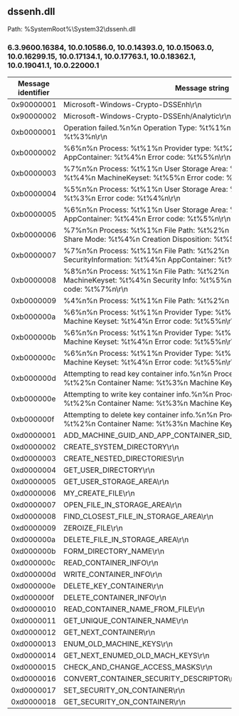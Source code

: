 ## dssenh.dll

Path: %SystemRoot%\System32\dssenh.dll

### 6.3.9600.16384, 10.0.10586.0, 10.0.14393.0, 10.0.15063.0, 10.0.16299.15, 10.0.17134.1, 10.0.17763.1, 10.0.18362.1, 10.0.19041.1, 10.0.22000.1

Message identifier | Message string
--- | ---
0x90000001 | Microsoft-Windows-Crypto-DSSEnh\r\n
0x90000002 | Microsoft-Windows-Crypto-DSSEnh/Analytic\r\n
0xb0000001 | Operation failed.%n%n Operation Type: %t%1%n Process: %t%2%n Error code: %t%3%n\r\n
0xb0000002 | %6%n%n Process: %t%1%n Provider type: %t%2%n MachineKeyset: %t%3%n AppContainer: %t%4%n Error code: %t%5%n\r\n
0xb0000003 | %7%n%n Process: %t%1%n User Storage Area: %t%3%n Container Name: %t%4%n MachineKeyset: %t%5%n Error code: %t%6%n\r\n
0xb0000004 | %5%n%n Process: %t%1%n User Storage Area: %t%2%n New file name: %t%3%n Error code: %t%4%n\r\n
0xb0000005 | %6%n%n Process: %t%1%n User Storage Area: %t%2%n File name: %t%3%n AppContainer: %t%4%n Error code: %t%5%n\r\n
0xb0000006 | %7%n%n Process: %t%1%n File Path: %t%2%n Desired Access: %t%3%n Share Mode: %t%4%n Creation Disposition: %t%5%n Attributes: %t%6%n\r\n
0xb0000007 | %7%n%n Process: %t%1%n File Path: %t%2%n MachineKeyset: %t%3%n SecurityInformation: %t%4%n AppContainer: %t%5%n Error code: %t%6%n\r\n
0xb0000008 | %8%n%n Process: %t%1%n File Path: %t%2%n Provider Type: %t%3%n MachineKeyset: %t%4%n Security Info: %t%5%n AppContainer: %t%6%n Error code: %t%7%n\r\n
0xb0000009 | %4%n%n Process: %t%1%n File Path: %t%2%n Error code: %t%3%n\r\n
0xb000000a | %6%n%n Process: %t%1%n Provider Type: %t%2%n Container Name: %t%3%n Machine Keyset: %t%4%n Error code: %t%5%n\r\n
0xb000000b | %6%n%n Process: %t%1%n Provider Type: %t%2%n Container Name: %t%3%n Machine Keyset: %t%4%n Error code: %t%5%n\r\n
0xb000000c | %6%n%n Process: %t%1%n Provider Type: %t%2%n Container Name: %t%3%n Machine Keyset: %t%4%n Error code: %t%5%n\r\n
0xb000000d | Attempting to read key container info.%n%n Process: %t%1%n Provider Type: %t%2%n Container Name: %t%3%n Machine Keyset: %t%4%n\r\n
0xb000000e | Attempting to write key container info.%n%n Process: %t%1%n Provider Type: %t%2%n Container Name: %t%3%n Machine Keyset: %t%4%n\r\n
0xb000000f | Attempting to delete key container info.%n%n Process: %t%1%n Provider Type: %t%2%n Container Name: %t%3%n Machine Keyset: %t%4%n\r\n
0xd0000001 | ADD_MACHINE_GUID_AND_APP_CONTAINER_SID_HAS_TO_CONTAINER_NAME\r\n
0xd0000002 | CREATE_SYSTEM_DIRECTORY\r\n
0xd0000003 | CREATE_NESTED_DIRECTORIES\r\n
0xd0000004 | GET_USER_DIRECTORY\r\n
0xd0000005 | GET_USER_STORAGE_AREA\r\n
0xd0000006 | MY_CREATE_FILE\r\n
0xd0000007 | OPEN_FILE_IN_STORAGE_AREA\r\n
0xd0000008 | FIND_CLOSEST_FILE_IN_STORAGE_AREA\r\n
0xd0000009 | ZEROIZE_FILE\r\n
0xd000000a | DELETE_FILE_IN_STORAGE_AREA\r\n
0xd000000b | FORM_DIRECTORY_NAME\r\n
0xd000000c | READ_CONTAINER_INFO\r\n
0xd000000d | WRITE_CONTAINER_INFO\r\n
0xd000000e | DELETE_KEY_CONTAINER\r\n
0xd000000f | DELETE_CONTAINER_INFO\r\n
0xd0000010 | READ_CONTAINER_NAME_FROM_FILE\r\n
0xd0000011 | GET_UNIQUE_CONTAINER_NAME\r\n
0xd0000012 | GET_NEXT_CONTAINER\r\n
0xd0000013 | ENUM_OLD_MACHINE_KEYS\r\n
0xd0000014 | GET_NEXT_ENUMED_OLD_MACH_KEYS\r\n
0xd0000015 | CHECK_AND_CHANGE_ACCESS_MASKS\r\n
0xd0000016 | CONVERT_CONTAINER_SECURITY_DESCRIPTOR\r\n
0xd0000017 | SET_SECURITY_ON_CONTAINER\r\n
0xd0000018 | GET_SECURITY_ON_CONTAINER\r\n
